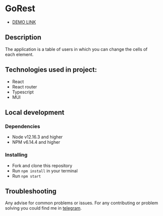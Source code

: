 # GoRest

- [DEMO LINK](https://vonatlus.github.io/GoRest/#)

## Description

The application is a table of users in which you can change the cells of each element.

## Technologies used in project:

* React 
* React router
* Typescript
* MUI

## Local development

### Dependencies
* Node v12.16.3 and higher
* NPM v6.14.4 and higher

### Installing
* Fork and clone this repository
* Run `npm install` in your terminal
* Run `npm start`

## Troubleshooting

Any advise for common problems or issues.
For any contributing or problem solving you could find me in [telegram](https://t.me/Sultanov_Aleksandre).
